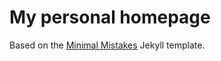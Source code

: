 # My personal homepage

Based on the [Minimal Mistakes](http://mmistakes.github.io/minimal-mistakes) Jekyll template.
